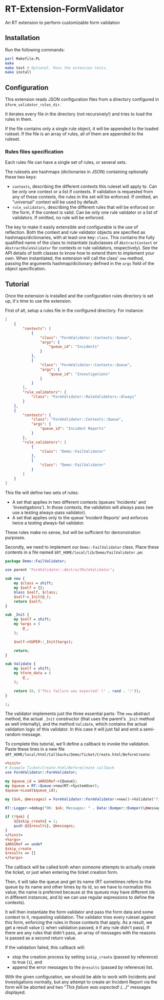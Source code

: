 # RT-Extension-FormValidator

An RT extension to perform customizable form validation

## Installation

Run the following commands:

```bash
perl Makefile.PL
make
make test # Optional. Runs the extension tests.
make install
```

## Configuration

This extension reads JSON configuration files from a directory configured in `$form_validator_rules_dir`.

It iterates every file in the directory (not recursively!) and tries to load the rules in them.

If the file contains only a single rule object, it will be appended to the loaded ruleset. If the file is an array of rules, all of them are appended to the ruleset.

### Rules files specification

Each rules file can have a single set of rules, or several sets.

The rulesets are hashmaps (dictionaries in JSON) containing optionally these two keys:

- `contexts`, describing the different contexts this ruleset will apply to. Can be only one context or a list if contexts. If validation is requested from any of these contexts, the rules in the set will be enforced. If omitted, an "universal" context will be used by default.
- `rule_validators`, describing the different rules that will be enforced on the form, if the context is valid. Can be only one rule validator or a list of validators. If omitted, no rule will be enforced.

The key to make it easily extensible and configurable is the use of reflection. Both the context and rule validator objects are specified as hashmaps/dictionaries, with at least one key: `class`. This contains the fully quallified name of the class to instantiate (subclasses of `AbstractContext` or `AbstractRuleValidator` for contexts or rule validators, respectively). See the API details of both classes to know how to extend them to implement your own. When instantiated, the extension will call the class' `new` method, passing the arguments hashmap/dictionary defined in the `args` field of the object specification.

## Tutorial

Once the extension is installed and the configuration rules directory is set up, it's time to use the extension.

First of all, setup a rules file in the configured directory. For instance:

```json
[
    {
        "contexts": [
            {
                "class": "FormValidator::Contexts::Queue", 
                "args": {
                    "queue_id": "Incidents"
                }
            },
            {
                "class": "FormValidator::Contexts::Queue", 
                "args": {
                    "queue_id": "Investigations"
                }
            }
        ], 
        "rule_validators": {
            "class": "FormValidator::RuleValidators::Always"
        }
    }, 
    {
        "contexts": {
            "class": "FormValidator::Contexts::Queue", 
            "args": {
                "queue_id": "Incident Reports"
            }
        }, 
        "rule_validators": [
            {
                "class": "Demo::FailValidator"
            }, 
            {
                "class": "Demo::FailValidator"
            }
        ]
    }
]
```

This file will define two sets of rules:

- A set that applies in two different contexts (queues 'Incidents' and 'Investigations'). In those contexts, the validation will always pass (we use a testing always-pass validator).
- A set that applies only to the queue 'Incident Reports' and enforces twice a testing always-fail validator.

These rules make no sense, but will be sufficient for demonstration purposes.

Secondly, we need to implement our `Demo::FailValidator` class. Place these contents in a file named `$RT_HOME/local/lib/Demo/FailValidator.pm`:

```perl
package Demo::FailValidator;

use parent 'FormValidator::AbstractRuleValidator';

sub new {
    my $class = shift;
    my $self = {};
    bless $self, $class;
    $self->_Init(@_);
    return $self;
}

sub _Init {
    my $self = shift;
    my %args = (
        @_, 
    );

    $self->SUPER::_Init(%args);

    return;
}

sub Validate {
    my $self = shift;
    my %form_data = (
        @_,
    );

    return (0, ('This failure was expected! (' . rand . ')'));
}

1;
```

The validator implements just the three essential parts: The `new` abstract method, the actual `_Init` constructor (that uses the parent's `_Init` method as well internally), and the method `Validate`, which contains the actual validation logic of this validator. In this case it will just fail and emit a semi-random message.

To complete this tutorial, we'll define a callback to invoke the validation. Paste these lines in a new file `$RT_HOME/local/html/Callbacks/Demo/Ticket/Create.html/BeforeCreate`:

```perl
<%init>
# Example Ticket/Create.html/BeforeCreate callback
use FormValidator::FormValidator;

my $queue_id = $ARGSRef->{Queue};
my $queue = RT::Queue->new(RT->SystemUser);
$queue->Load($queue_id);

my ($ok, @messages) = FormValidator::FormValidator->new()->Validate('Ticket/Create', $queue->Name(), $ARGSRef);

RT::Logger->debug("OK: $ok; Messages: " . Data::Dumper::Dumper(\@messages));

if (!$ok) {
    ${$skip_create} = 1;
    push @{$results}, @messages;
}
</%init>
<%args>
$ARGSRef => undef
$skip_create
$results => []
</%args>
```

The callback will be called both when someone attempts to actually create the ticket, or just when entering the ticket creation form. 

Then, it will take the queue and get its name (RT sometimes refers to the queue by its name and other times by its id, so we have to normalize this value; the name is preferred because a) the queues may have different ids in different instances, and b) we can use regular expressions to define the contexts). 

It will then instantiate the form validator and pass the form data and some context to it, requesting validation. The validator tries every ruleset against this form, enforcing the rules in those contexts that apply. As a result, we get a result value (`1` when validation passed, `0` if any rule didn't pass). If there are any rules that didn't pass, an array of messages with the reasons is passed as a second return value.

If the validation failed, this callback will:

- stop the creation process by setting `$skip_create` (passed by reference) to true (`1`), and 
- append the error messages to the `@results` (passed by reference) list.

With the given configuration, we should be able to work with Incidents and Investigations normally, but any attempt to create an Incident Report via the form will be aborted and two "_This failure was expected! (...)_" messages displayed.
